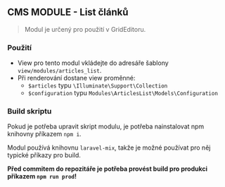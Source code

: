 ## CMS MODULE - List článků

> Modul je určený pro použití v GridEditoru.

### Použití

- View pro tento modul vkládejte do adresáře šablony `view/modules/articles_list`.
- Při renderování dostane view proměnné:
  - `$articles` typu `\Illuminate\Support\Collection` 
  - `$configuration` typu `Modules\ArticlesList\Models\Configuration` 

### Build skriptu

Pokud je potřeba upravit skript modulu, je potřeba nainstalovat npm knihovny příkazem `npm i`.

Modul používá knihovnu `laravel-mix`, takže je možné používat pro něj typické příkazy pro build.

**Před commitem do repozitáře je potřeba provést build pro produkci příkazem `npm run prod`!**
